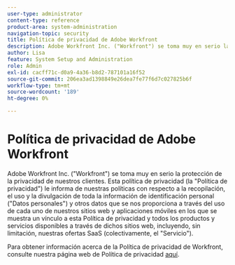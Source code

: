 ```yaml
---
user-type: administrator
content-type: reference
product-area: system-administration
navigation-topic: security
title: Política de privacidad de Adobe Workfront
description: Adobe Workfront Inc. ("Workfront") se toma muy en serio la protección de la privacidad de nuestros clientes. Esta política de privacidad (la "Política de privacidad") le informa de nuestras políticas con respecto a la recopilación, el uso y la divulgación de toda la información de identificación personal ("Datos personales") y otros datos que se nos proporciona a través del uso de cada uno de nuestros sitios web y aplicaciones móviles en los que se muestra un vínculo a esta Política de privacidad y todos los productos y servicios disponibles a través de dichos sitios web, incluyendo, sin limitación, nuestras ofertas SaaS (colectivamente, el "Servicio").
author: Lisa
feature: System Setup and Administration
role: Admin
exl-id: cacff71c-d0a9-4a36-b8d2-787101a16f52
source-git-commit: 206ea3ad1398849e26dea7fe77f6d7c027825b6f
workflow-type: tm+mt
source-wordcount: '189'
ht-degree: 0%

---
```


# Política de privacidad de Adobe Workfront

Adobe Workfront Inc. (&quot;Workfront&quot;) se toma muy en serio la protección de la privacidad de nuestros clientes. Esta política de privacidad (la &quot;Política de privacidad&quot;) le informa de nuestras políticas con respecto a la recopilación, el uso y la divulgación de toda la información de identificación personal (&quot;Datos personales&quot;) y otros datos que se nos proporciona a través del uso de cada uno de nuestros sitios web y aplicaciones móviles en los que se muestra un vínculo a esta Política de privacidad y todos los productos y servicios disponibles a través de dichos sitios web, incluyendo, sin limitación, nuestras ofertas SaaS (colectivamente, el &quot;Servicio&quot;).

Para obtener información acerca de la Política de privacidad de Workfront, consulte nuestra página web de Política de privacidad [aquí](https://www.workfront.com/privacy-notice).
